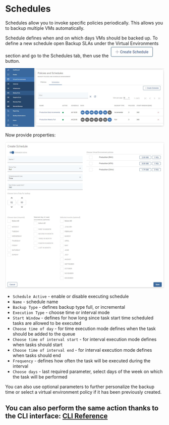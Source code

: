 # Schedules

Schedules allow you to invoke specific policies periodically. This allows you to backup multiple VMs automatically.

Schedule defines when and on which days VMs should be backed up. To define a new schedule open Backup SLAs under the Virtual Environments section and go to the Schedules tab, then use the ![](../../../.gitbook/assets/create-schedule.jpg) button.

![](../../../.gitbook/assets/backup-sla-schedules.jpg)

Now provide properties:

![](../../../.gitbook/assets/backup-sla-schedules-create.jpg)

* `Schedule Active` - enable or disable executing schedule
* `Name` - schedule name
* `Backup Type` - defines backup type full, or incremental
* `Execution Type` - choose time or interval mode
* `Start Window` - defines for how long since task start time scheduled tasks are allowed to be executed
* `Choose time of day` - for time execution mode defines when the task should be added to the queue
* `Choose time of interval start` - for interval execution mode defines when tasks should start
* `Choose time of interval end` - for interval execution mode defines when tasks should end
* `Frequency` - defines how often the task will be executed during the interval
* `Choose days` - last required parameter, select days of the week on which the task will be performed

You can also use optional parameters to further personalize the backup time or select a virtual environment policy if it has been previously created.

## You can also perform the same action thanks to the CLI interface: [CLI Reference](untitled-1.md)

